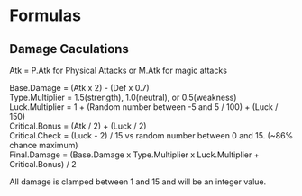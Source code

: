# Formulas

## Damage Caculations
Atk = P.Atk for Physical Attacks or M.Atk for magic attacks

Base.Damage = (Atk x 2) - (Def x 0.7)  
Type.Multiplier = 1.5(strength), 1.0(neutral), or 0.5(weakness)  
Luck.Multiplier = 1 + (Random number between -5 and 5 / 100) + (Luck / 150)   
Critical.Bonus = (Atk / 2) + (Luck / 2)  
Critical.Check = (Luck - 2) / 15 vs random number between 0 and 15.  (~86% chance maximum)   
Final.Damage = (Base.Damage x Type.Multiplier x Luck.Multiplier + Critical.Bonus) / 2  

All damage is clamped between 1 and 15 and will be an integer value.  




